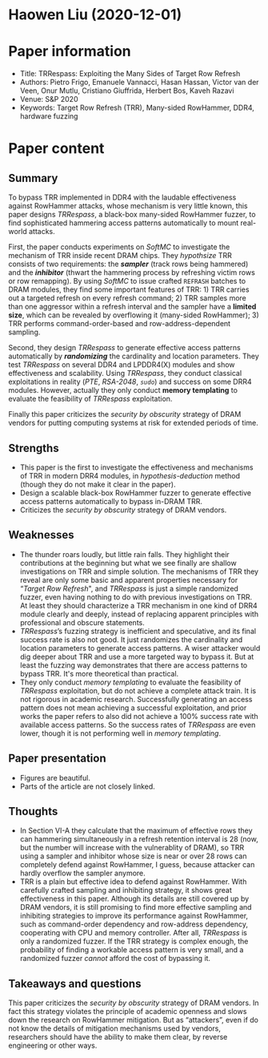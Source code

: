 # Haowen Liu (2020-12-01)

# Paper information

- Title: TRRespass: Exploiting the Many Sides of Target Row Refresh
- Authors: Pietro Frigo, Emanuele Vannacci, Hasan Hassan, Victor van der Veen, Onur Mutlu, Cristiano Giuffrida, Herbert Bos, Kaveh Razavi
- Venue: S&P 2020
- Keywords: Target Row Refresh (TRR), Many-sided RowHammer, DDR4, hardware fuzzing

# Paper content

## Summary

To bypass TRR implemented in DDR4 with the laudable effectiveness against RowHammer attacks, whose mechanism is very little known, this paper designs *TRRespass*, a black-box many-sided RowHammer fuzzer, to find sophisticated hammering access patterns automatically to mount real-world attacks.

First, the paper conducts experiments on *SoftMC* to investigate the mechanism of TRR inside recent DRAM chips. They *hypothsize* TRR consists of two requirements: the ***sampler*** (track rows being hammered) and the ***inhibitor*** (thwart the hammering process by refreshing victim rows or row remapping). By using *SoftMC* to issue crafted `REFRASH` batches to DRAM modules, they find some important features of TRR: 1) TRR carries out a targeted refresh on every refresh command; 2) TRR samples more than one aggressor within a refresh interval and the sampler have a **limited size**, which can be revealed by overflowing it (many-sided RowHammer); 3) TRR performs command-order-based and row-address-dependent sampling.

Second, they design *TRRespass* to generate effective access patterns automatically by ***randomizing*** the cardinality and location parameters. They test *TRRespass* on several DDR4 and LPDDR4(X) modules and show effectiveness and scalability. Using *TRRespass*, they conduct classical exploitations in reality (*PTE*, *RSA-2048*, *`sudo`*) and success on some DRR4 modules. However, actually they only conduct **memory templating** to evaluate the feasibility of *TRRespass* exploitation.

Finally this paper criticizes the *security by obscurity* strategy of DRAM vendors for putting computing systems at risk for extended periods of time.


## Strengths

- This paper is the first to investigate the effectiveness and mechanisms of TRR in modern DRR4 modules, in *hypothesis-deduction* method (though they do not make it clear in the paper).
- Design a scalable black-box RowHammer fuzzer to generate effective access patterns automatically to bypass in-DRAM TRR.
- Criticizes the *security by obscurity* strategy of DRAM vendors.

## Weaknesses

- The thunder roars loudly, but little rain falls. They highlight their contributions at the beginning but what we see finally are shallow investigations on TRR and simple solution. The mechanisms of TRR they reveal are only some basic and apparent properties necessary for “*Target Row Refresh*", and *TRRespass* is just a simple randomized fuzzer, even having nothing to do with previous investigations on TRR. At least they should characterize a TRR mechanism in one kind of DRR4 module clearly and deeply, instead of replacing apparent principles with professional and obscure statements.
- *TRRespass*’s fuzzing strategy is inefficient and speculative, and its final success rate is also not good. It just randomizes the cardinality and location parameters to generate access patterns. A wiser attacker would dig deeper about TRR and use a more targeted way to bypass it. But at least the fuzzing way demonstrates that there are access patterns to bypass TRR. It's more theoretical than practical.
- They only conduct *memory templating* to evaluate the feasibility of *TRRespass* exploitation, but do not achieve a complete attack train. It is not rigorous in academic research. Successfully generating an access pattern does not mean achieving a successful exploitation, and prior works the paper refers to also did not achieve a $100\%$ success rate with available access patterns. So the success rates of *TRRespass* are even lower, though it is not performing well in *memory templating*.

## Paper presentation

- Figures are beautiful.
- Parts of the article are not closely linked.

## Thoughts
- In Section VI-A they calculate that the maximum of effective rows they can hammering simultaneously in a refresh retention interval is $28$ (now, but the number will increase with the vulnerablity of DRAM), so TRR using a sampler and inhibitor whose size is near or over $28$ rows can completely defend against RowHammer, I guess, because attacker can hardly overflow the sampler anymore.
- TRR is a plain but effective idea to defend against RowHammer. With carefully crafted sampling and inhibiting strategy, it shows great effectiveness in this paper. Although its details are still covered up by DRAM vendors, it is still promising to find more effective sampling and inhibiting strategies to improve its performance against RowHammer, such as command-order dependency and row-address dependency, cooperating with CPU and memory controller. After all, *TRRespass* is only a randomized fuzzer. If the TRR strategy is complex enough, the probability of finding a workable access pattern is very small, and a randomized fuzzer *cannot* afford the cost of bypassing it.

## Takeaways and questions

This paper criticizes the *security by obscurity* strategy of DRAM vendors. In fact this strategy violates the principle of academic openness and slows down the research on RowHammer mitigation. But as “attackers”, even if do not know the details of mitigation mechanisms used by vendors, researchers should have the ability to make them clear, by reverse engineering or other ways. 